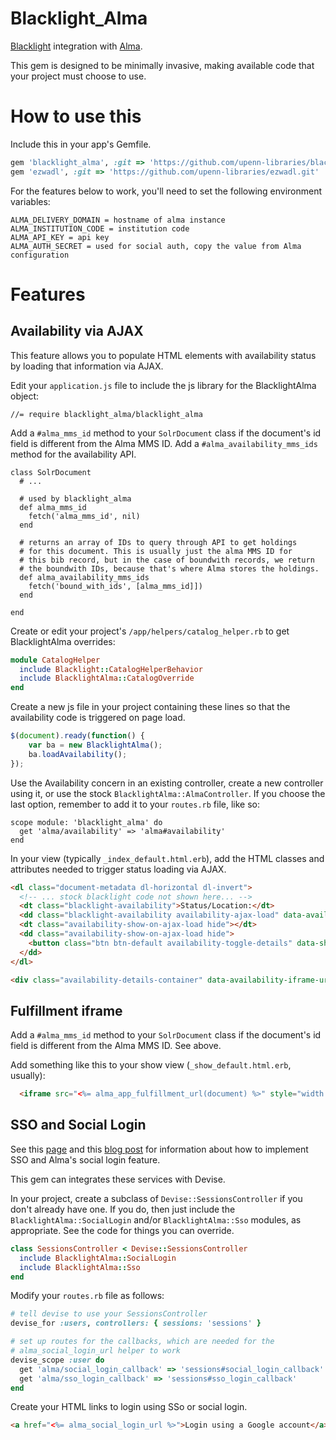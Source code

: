 
# Blacklight_Alma

[Blacklight](https://github.com/projectblacklight/blacklight) integration with [Alma](https://developers.exlibrisgroup.com/alma).

This gem is designed to be minimally invasive, making available code
that your project must choose to use.

# How to use this

Include this in your app's Gemfile.

```ruby
gem 'blacklight_alma', :git => 'https://github.com/upenn-libraries/blacklight_alma.git'
gem 'ezwadl', :git => 'https://github.com/upenn-libraries/ezwadl.git'
```

For the features below to work, you'll need to set the following
environment variables:

```
ALMA_DELIVERY_DOMAIN = hostname of alma instance
ALMA_INSTITUTION_CODE = institution code
ALMA_API_KEY = api key
ALMA_AUTH_SECRET = used for social auth, copy the value from Alma configuration
```

# Features

## Availability via AJAX

This feature allows you to populate HTML elements with availability
status by loading that information via AJAX.

Edit your `application.js` file to include the js library for the
BlacklightAlma object:

```
//= require blacklight_alma/blacklight_alma
```

Add a `#alma_mms_id` method to your `SolrDocument` class if the
document's id field is different from the Alma MMS ID. Add a
`#alma_availability_mms_ids` method for the availability API.

```
class SolrDocument
  # ...
  
  # used by blacklight_alma
  def alma_mms_id
    fetch('alma_mms_id', nil)
  end

  # returns an array of IDs to query through API to get holdings 
  # for this document. This is usually just the alma MMS ID for
  # this bib record, but in the case of boundwith records, we return 
  # the boundwith IDs, because that's where Alma stores the holdings.
  def alma_availability_mms_ids
    fetch('bound_with_ids', [alma_mms_id]])
  end

end
```

Create or edit your project's `/app/helpers/catalog_helper.rb` to get BlacklightAlma 
overrides:

```ruby
module CatalogHelper
  include Blacklight::CatalogHelperBehavior
  include BlacklightAlma::CatalogOverride
end
```

Create a new js file in your project containing these lines so that
the availability code is triggered on page load.

```javascript
$(document).ready(function() {
    var ba = new BlacklightAlma();
    ba.loadAvailability();
});
```

Use the Availability concern in an existing controller, create a new
controller using it, or use the stock
`BlacklightAlma::AlmaController`. If you choose the last option,
remember to add it to your `routes.rb` file, like so:

```
scope module: 'blacklight_alma' do
  get 'alma/availability' => 'alma#availability'
end
```

In your view (typically `_index_default.html.erb`), add the HTML
classes and attributes needed to trigger status loading via AJAX.

```html
<dl class="document-metadata dl-horizontal dl-invert">
  <!-- ... stock blacklight code not shown here... --> 
  <dt class="blacklight-availability">Status/Location:</dt>
  <dd class="blacklight-availability availability-ajax-load" data-availability-ids="<%= document.alma_availability_mms_ids.join(',') %>">Loading...</dd>
  <dt class="availability-show-on-ajax-load hide"></dt>
  <dd class="availability-show-on-ajax-load hide">
    <button class="btn btn-default availability-toggle-details" data-show-text="Show Availability Details" data-hide-text="Hide Availability Details">Show Availability Details</button>
  </dd>
</dl>

<div class="availability-details-container" data-availability-iframe-url="<%= alma_app_fulfillment_url(document) %>"></div>
```

## Fulfillment iframe

Add a `#alma_mms_id` method to your `SolrDocument` class if the
document's id field is different from the Alma MMS ID. See above.

Add something like this to your show view (`_show_default.html.erb`, usually):

```html
  <iframe src="<%= alma_app_fulfillment_url(document) %>" style="width: 100%"></iframe>
```

## SSO and Social Login

See this [page](https://developers.exlibrisgroup.com/alma/integrations/discovery/fulfillment_services)
and this [blog post](https://developers.exlibrisgroup.com/blog/Leveraging-Social-Login-with-Alma) 
for information about how to implement SSO and Alma's social login feature.

This gem can integrates these services with Devise.

In your project, create a subclass of `Devise::SessionsController` if you don't already have one. If you do,
then just include the `BlacklightAlma::SocialLogin` and/or `BlacklightAlma::Sso` modules, as appropriate.
See the code for things you can override.

```ruby
class SessionsController < Devise::SessionsController
  include BlacklightAlma::SocialLogin
  include BlacklightAlma::Sso
end
```

Modify your `routes.rb` file as follows:

```ruby
# tell devise to use your SessionsController
devise_for :users, controllers: { sessions: 'sessions' }

# set up routes for the callbacks, which are needed for the
# alma_social_login_url helper to work
devise_scope :user do
  get 'alma/social_login_callback' => 'sessions#social_login_callback'
  get 'alma/sso_login_callback' => 'sessions#sso_login_callback'
end
```

Create your HTML links to login using SSo or social login.

```html
<a href="<%= alma_social_login_url %>">Login using a Google account</a>
```
